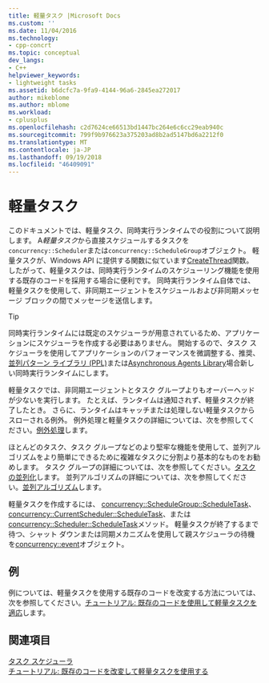 ```yaml
---
title: 軽量タスク |Microsoft Docs
ms.custom: ''
ms.date: 11/04/2016
ms.technology:
- cpp-concrt
ms.topic: conceptual
dev_langs:
- C++
helpviewer_keywords:
- lightweight tasks
ms.assetid: b6dcfc7a-9fa9-4144-96a6-2845ea272017
author: mikeblome
ms.author: mblome
ms.workload:
- cplusplus
ms.openlocfilehash: c2d7624ce66513bd1447bc264e6c6cc29eab940c
ms.sourcegitcommit: 799f9b976623a375203ad8b2ad5147bd6a2212f0
ms.translationtype: MT
ms.contentlocale: ja-JP
ms.lasthandoff: 09/19/2018
ms.locfileid: "46409091"
---
```

# <a name="lightweight-tasks"></a>軽量タスク

このドキュメントでは、軽量タスク、同時実行ランタイムでの役割について説明します。 A*軽量タスク*から直接スケジュールするタスクを`concurrency::Scheduler`または`concurrency::ScheduleGroup`オブジェクト。 軽量タスクが、Windows API に提供する関数に似ています[CreateThread](/windows/desktop/api/processthreadsapi/nf-processthreadsapi-createthread)関数。 したがって、軽量タスクは、同時実行ランタイムのスケジューリング機能を使用する既存のコードを採用する場合に便利です。 同時実行ランタイム自体では、軽量タスクを使用して、非同期エージェントをスケジュールおよび非同期メッセージ ブロックの間でメッセージを送信します。

> [!TIP]
>  同時実行ランタイムには既定のスケジューラが用意されているため、アプリケーションにスケジューラを作成する必要はありません。 開始するので、タスク スケジューラを使用してアプリケーションのパフォーマンスを微調整する、推奨、[並列パターン ライブラリ (PPL)](../../parallel/concrt/parallel-patterns-library-ppl.md)または[Asynchronous Agents Library](../../parallel/concrt/asynchronous-agents-library.md)場合新しい同時実行ランタイムにします。

軽量タスクでは、非同期エージェントとタスク グループよりもオーバーヘッドが少ないを実行します。 たとえば、ランタイムは通知されず、軽量タスクが終了したとき。 さらに、ランタイムはキャッチまたは処理しない軽量タスクからスローされる例外。 例外処理と軽量タスクの詳細については、次を参照してください。[例外処理](../../parallel/concrt/exception-handling-in-the-concurrency-runtime.md)します。

ほとんどのタスク、タスク グループなどのより堅牢な機能を使用して、並列アルゴリズムをより簡単にできるために複雑なタスクに分割より基本的なものをお勧めします。 タスク グループの詳細については、次を参照してください。[タスクの並列化](../../parallel/concrt/task-parallelism-concurrency-runtime.md)します。 並列アルゴリズムの詳細については、次を参照してください。[並列アルゴリズム](../../parallel/concrt/parallel-algorithms.md)します。

軽量タスクを作成するには、 [concurrency::ScheduleGroup::ScheduleTask](reference/schedulegroup-class.md#scheduletask)、 [concurrency::CurrentScheduler::ScheduleTask](reference/currentscheduler-class.md#scheduletask)、または[concurrency::Scheduler::ScheduleTask](reference/scheduler-class.md#scheduletask)メソッド。 軽量タスクが終了するまで待つ、シャット ダウンまたは同期メカニズムを使用して親スケジューラの待機を[concurrency::event](../../parallel/concrt/reference/event-class.md)オブジェクト。

## <a name="example"></a>例

例については、軽量タスクを使用する既存のコードを改変する方法については、次を参照してください。[チュートリアル: 既存のコードを使用して軽量タスクを適応](../../parallel/concrt/walkthrough-adapting-existing-code-to-use-lightweight-tasks.md)します。

## <a name="see-also"></a>関連項目

[タスク スケジューラ](../../parallel/concrt/task-scheduler-concurrency-runtime.md)<br/>
[チュートリアル: 既存のコードを改変して軽量タスクを使用する](../../parallel/concrt/walkthrough-adapting-existing-code-to-use-lightweight-tasks.md)

